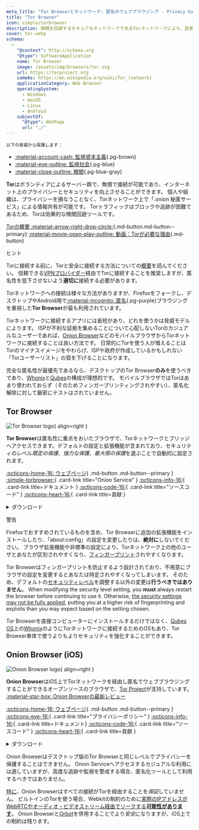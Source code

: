 ```yaml
---
meta_title: "Tor Browserとネットワーク: 匿名のウェブブラウジング - Privacy Guides"
title: "Tor Browser"
icon: simple/torbrowser
description: 検閲を回避するセキュアなネットワークであるTorネットワークにより、詮索からインターネットブラウジングを保護する。
cover: tor.webp
schema:
  - 
    "@context": http://schema.org
    "@type": SoftwareApplication
    name: Tor Browser
    image: /assets/img/browsers/tor.svg
    url: https://torproject.org
    sameAs: https://en.wikipedia.org/wiki/Tor_(network)
    applicationCategory: Web Browser
    operatingSystem:
      - Windows
      - macOS
      - Linux
      - Android
    subjectOf:
      "@type": WebPage
      url: "./"
---
```


<small>以下の脅威から保護します：</small>

- [:material-account-cash: 監視資本主義](basics/common-threats.md#surveillance-as-a-business-model ""){.pg-brown}
- [:material-eye-outline: 監視社会](basics/common-threats.md#mass-surveillance-programs ""){.pg-blue}
- [:material-close-outline: 検閲](basics/common-threats.md#avoiding-censorship ""){.pg-blue-gray}

**Tor**はボランティアによるサーバー群で、無償で接続が可能であり、インターネット上のプライバシーとセキュリティを向上させることができます。 個人や組織は、プライバシーを損なうことなく、Torネットワーク上で「.onion 秘匿サービス」による情報共有が可能です。 Torトラフィックはブロックや追跡が困難であるため、Torは効果的な検閲回避ツールです。

[Torの概要 :material-arrow-right-drop-circle:](advanced/tor-overview.md ""){.md-button.md-button--primary} [:material-movie-open-play-outline: 動画：Torが必要な理由](https://www.privacyguides.org/videos/2025/03/02/why-you-need-tor/ ""){.md-button}

<div class="admonition tip" markdown>
<p class="admonition-title">ヒント</p>

Torに接続する前に、Torと安全に接続する方法についての[概要](advanced/tor-overview.md)を読んでください。 信頼できる[VPNプロバイダー](vpn.md)経由でTorに接続することを推奨しますが、匿名性を低下させないよう**適切に**接続する必要があります。

</div>

Torネットワークへの接続は様々な方法がありますが、Firefoxをフォークし、デスクトップやAndroid用で[:material-incognito: 匿名](basics/common-threats.md#anonymity-vs-privacy ""){.pg-purple}ブラウジングを重視した**Tor Browser**が最も利用されています。

Torネットワークに接続するアプリには長短があり、どれを使うかは脅威モデルによります。 ISPが不利な証拠を集めることについて心配しないTorのカジュアルなユーザーであれば、[Onion Browser](#onion-browser-ios)などのモバイルブラウザからTorネットワークに接続することは良い方法です。 日常的にTorを使う人が増えることはTorのマイナスイメージをやわらげ、ISPや政府が作成しているかもしれない「Torユーザーリスト」の質を下げることになります。

完全な匿名性が最優先であるなら、デスクトップのTor Browser**のみ**を使うべきであり、[Whonix](desktop.md#whonix)と[Qubes](desktop.md#qubes-os)の構成が理想的です。 モバイルブラウザではTorはあまり使われておらず（そのためフィンガープリンティングされやすい）、匿名化解除に対して厳密にテストはされていません。

## Tor Browser

<div class="admonition recommendation" markdown>

![Tor Browser logo](assets/img/browsers/tor.svg){ align=right }

**Tor Browser**は匿名性に重点をおいたブラウザで、Torネットワークとブリッジへアクセスできます。デフォルトの設定と拡張機能が含まれており、セキュリティのレベル*既定の保護*、*強力な保護*、*最大限の保護*を選ぶことで自動的に設定されます。

[:octicons-home-16: ウェブページ](https://torproject.org){ .md-button .md-button--primary }
[:simple-torbrowser:](http://2gzyxa5ihm7nsggfxnu52rck2vv4rvmdlkiu3zzui5du4xyclen53wid.onion){ .card-link title="Onion Service" }
[:octicons-info-16:](https://tb-manual.torproject.org){ .card-link title=ドキュメント }
[:octicons-code-16:](https://gitlab.torproject.org/tpo/applications/tor-browser){ .card-link title="ソースコード" }
[:octicons-heart-16:](https://donate.torproject.org){ .card-link title=貢献 }

<details class="downloads" markdown>
<summary>ダウンロード</summary>

- [:simple-googleplay: Google Play](https://play.google.com/store/apps/details?id=org.torproject.torbrowser)
- [:simple-android: Android](https://torproject.org/download/#android)
- [:fontawesome-brands-windows: Windows](https://torproject.org/download)
- [:simple-apple: macOS](https://torproject.org/download)
- [:simple-linux: Linux](https://torproject.org/download)

</details>

</div>

<div class="admonition danger" markdown>
<p class="admonition-title">警告</p>

Firefoxでおすすめされているものを含め、Tor Browserに追加の拡張機能をインストールしたり、「about:config」の設定を変更したりは、**絶対に**しないでください。 ブラウザ拡張機能や非標準の設定により、Torネットワーク上の他のユーザとあなたが区別されやすくなり、[フィンガープリント](https://support.torproject.org/glossary/browser-fingerprinting)されやすくなります。

</div>

Tor Browserはフィンガープリントを防止するよう設計されており、不用意にブラウザの設定を変更するとあなたは特定されやすくなってしまいます。 そのため、デフォルトの[セキュリティレベル](https://tb-manual.torproject.org/security-settings)を調整する以外の変更は**行うべきではありません**。 When modifying the security level setting, you **must** always restart the browser before continuing to use it. Otherwise, [the security settings may not be fully applied](https://www.privacyguides.org/articles/2025/05/02/tor-security-slider-flaw/), putting you at a higher risk of fingerprinting and exploits than you may expect based on the setting chosen.

Tor Browserを直接コンピューターにインストールするだけではなく、[Qubes OS](desktop.md#qubes-os)上の[Whonix](desktop.md#whonix)のようにTorネットワークに接続するためのOSもあり、Tor Browser単体で使うよりもよりセキュリティを強化することができます。

## Onion Browser (iOS)

<div class="admonition recommendation" markdown>

![Onion Browser logo](assets/img/self-contained-networks/onion_browser.svg){ align=right }

**Onion Browser**はiOS上でTorネットワークを経由し匿名でウェブブラウジングすることができるオープンソースのブラウザで、[Tor Project](https://support.torproject.org/glossary/onion-browser)が支持しています。 [:material-star-box: Onion Browserの最新レビュー](https://www.privacyguides.org/articles/2024/09/18/onion-browser-review/)

[:octicons-home-16: ウェブページ](https://onionbrowser.com){ .md-button .md-button--primary }
[:octicons-eye-16:](https://onionbrowser.com/privacy-policy){ .card-link title="プライバシーポリシー" }
[:octicons-info-16:](https://onionbrowser.com/faqs){ .card-link title=ドキュメント}
[:octicons-code-16:](https://github.com/OnionBrowser/OnionBrowser){ .card-link title="ソースコード" }
[:octicons-heart-16:](https://onionbrowser.com/donate){ .card-link title=貢献 }

<details class="downloads" markdown>
<summary>ダウンロード</summary>

- [:simple-appstore: App Store](https://apps.apple.com/app/id519296448)

</details>

</div>

Onion Browserはデスクトップ版のTor Browserと同じレベルでプライバシーを保護することはできません。 Onion Serviceへアクセスするカジュアルな利用には適していますが、高度な追跡や監視を警戒する場合、匿名化ツールとして利用するべきではありません。

[特に](https://github.com/privacyguides/privacyguides.org/issues/2929)、Onion Browserはすべての接続がTorを経由することを*保証*していません。 ビルトインのTorを使う場合、Webkitの制約のために[実際のIPアドレスがWebRTCやオーディオ・ビデオストリーム経由でリークする**可能性があります**](https://onionbrowser.com/faqs)。 Onion Browserと[Orbot](alternative-networks.md#orbot)を併用することでより*安全*になりますが、iOS上での制約は残ります。
